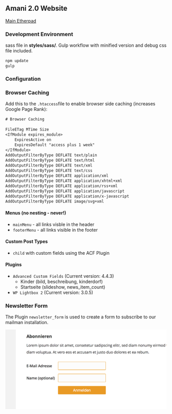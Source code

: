 ## Amani 2.0 Website
<a href="https://pad.stunkymonkey.de/p/amani_2.0">Main Etherpad</a>

### Development Environment
sass file in **styles/sass/**. Gulp workflow with minified version and debug css file included.

```
npm update
gulp
```

### Configuration

### Browser Caching
Add this to the `.htaccess`file to enable browser side caching (increases Google Page Rank):
```
# Browser Caching

FileETag MTime Size
<IfModule expires_module>
    ExpiresActive on
    ExpiresDefault "access plus 1 week"
</IfModule>
AddOutputFilterByType DEFLATE text/plain
AddOutputFilterByType DEFLATE text/html
AddOutputFilterByType DEFLATE text/xml
AddOutputFilterByType DEFLATE text/css
AddOutputFilterByType DEFLATE application/xml
AddOutputFilterByType DEFLATE application/xhtml+xml
AddOutputFilterByType DEFLATE application/rss+xml
AddOutputFilterByType DEFLATE application/javascript
AddOutputFilterByType DEFLATE application/x-javascript
AddOutputFilterByType DEFLATE image/svg+xml
```


#### Menus (no nesting - never!)
+ `mainMenu` - all links visble in the header
+ `footerMenu` - all links visible in the footer

#### Custom Post Types
+ `child` with custom fields using the ACF Plugin

#### Plugins
+ `Advanced Custom Fields` (Current version: 4.4.3)
	+ Kinder (bild, beschreibung, kinderdorf)
	+ Startseite (slideshow, news_item_count)
+ `WP Lightbox 2` (Current version: 3.0.5)

### Newsletter Form
The Plugin `newsletter_form` is used to create a form to subscribe to our mailman installation.

<img src="assets/02.png">
